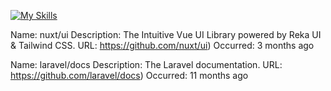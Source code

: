 [![My Skills](https://skillicons.dev/icons?i=php,laravel,js,vue,nuxt,tailwind,docker)](https://skillicons.dev)


Name: nuxt/ui
Description: The Intuitive Vue UI Library powered by Reka UI &amp; Tailwind CSS.
URL: https://github.com/nuxt/ui)
Occurred: 3 months ago

Name: laravel/docs
Description: The Laravel documentation.
URL: https://github.com/laravel/docs)
Occurred: 11 months ago

